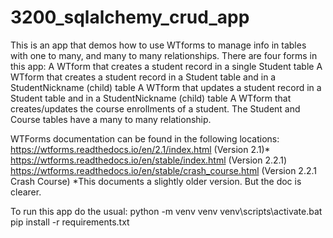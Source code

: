# 3200_sqlalchemy_crud_app
This is an app that demos how to use WTforms to manage info in tables with one to many, and many to many relationships.  There are four forms in this app:
A WTform that creates a student record in a single Student table
A WTform that creates a student record in a Student table and in a StudentNickname (child) table
A WTform that updates a student record in a Student table and in a StudentNickname (child) table
A WTform that creates/updates the course enrollments of a student.  The Student and Course tables have a many to many relationship.

WTForms documentation can be found in the following locations:
https://wtforms.readthedocs.io/en/2.1/index.html (Version 2.1)*
https://wtforms.readthedocs.io/en/stable/index.html (Version 2.2.1)
https://wtforms.readthedocs.io/en/stable/crash_course.html (Version 2.2.1 Crash Course)
*This documents a slightly older version.  But the doc is clearer.

To run this app do the usual:
python -m venv venv
venv\scripts\activate.bat
pip install -r requirements.txt